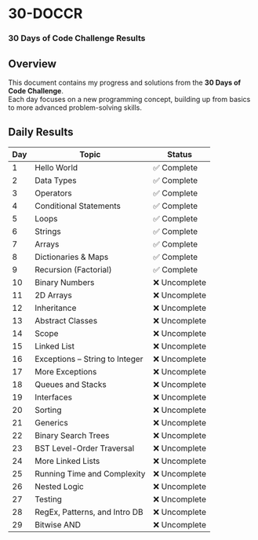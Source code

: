 # 30-DOCCR  
### 30 Days of Code Challenge Results

## Overview
This document contains my progress and solutions from the **30 Days of Code Challenge**.  
Each day focuses on a new programming concept, building up from basics to more advanced problem-solving skills.

## Daily Results
| Day | Topic                         | Status        |
|-----|--------------------------------|---------------|
| 1   | Hello World                    | ✅ Complete   |
| 2   | Data Types                     | ✅ Complete   |
| 3   | Operators                      | ✅ Complete   |
| 4   | Conditional Statements         | ✅ Complete   |
| 5   | Loops                          | ✅ Complete   |
| 6   | Strings                        | ✅ Complete   |
| 7   | Arrays                         | ✅ Complete   |
| 8   | Dictionaries & Maps            | ✅ Complete   |
| 9   | Recursion (Factorial)          | ✅ Complete   |
| 10  | Binary Numbers                 | ❌ Uncomplete |
| 11  | 2D Arrays                      | ❌ Uncomplete |
| 12  | Inheritance                    | ❌ Uncomplete |
| 13  | Abstract Classes               | ❌ Uncomplete |
| 14  | Scope                          | ❌ Uncomplete |
| 15  | Linked List                    | ❌ Uncomplete |
| 16  | Exceptions – String to Integer | ❌ Uncomplete |
| 17  | More Exceptions                | ❌ Uncomplete |
| 18  | Queues and Stacks              | ❌ Uncomplete |
| 19  | Interfaces                     | ❌ Uncomplete |
| 20  | Sorting                        | ❌ Uncomplete |
| 21  | Generics                       | ❌ Uncomplete |
| 22  | Binary Search Trees            | ❌ Uncomplete |
| 23  | BST Level-Order Traversal      | ❌ Uncomplete |
| 24  | More Linked Lists              | ❌ Uncomplete |
| 25  | Running Time and Complexity    | ❌ Uncomplete |
| 26  | Nested Logic                   | ❌ Uncomplete |
| 27  | Testing                        | ❌ Uncomplete |
| 28  | RegEx, Patterns, and Intro DB  | ❌ Uncomplete |
| 29  | Bitwise AND                    | ❌ Uncomplete |

